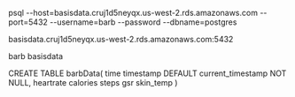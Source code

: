 psql --host=basisdata.cruj1d5neyqx.us-west-2.rds.amazonaws.com --port=5432 --username=barb --password --dbname=postgres

basisdata.cruj1d5neyqx.us-west-2.rds.amazonaws.com:5432

barb
basisdata

CREATE TABLE barbData(
    time timestamp DEFAULT current_timestamp NOT NULL,
    heartrate
    calories
    steps
    gsr
    skin_temp
)
